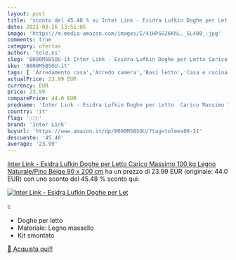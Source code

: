 ```yaml
---
layout: post
title: 'sconto del 45.48 % su Inter Link - Esidra Lufkin Doghe per Let  '
date: 2021-03-26 13:51:05
image: 'https://m.media-amazon.com/images/I/41HPGG26KhL._SL400_.jpg'
comments: true
category: ofertas
author: 'tole.es'
slug: 'B000M5BSOU-it Inter Link - Esidra Lufkin Doghe per Letto Carico Massimo...'
sku: 'B000M5BSOU-it'
tags: [ 'Arredamento casa','Arredo camera','Basi letto','Casa e cucina','Doghe letto','Letti, strutture e basi','inter link', ]
actualPrice: 23.99 EUR
currency: EUR
price: 23.99
comparePrice: 44.0 EUR
prodname: 'Inter Link - Esidra Lufkin Doghe per Letto  Carico Massimo 100 kg  Legno Naturale/Pino  Beige  90 x 200 cm'
country: 'it'
flag: '🇮🇹'
brand: 'Inter Link'
buyurl: 'https://www.amazon.it/dp/B000M5BSOU/?tag=tolees00-21'
descuento: '45.48'
average: '23.99'
---
```


[Inter Link - Esidra Lufkin Doghe per Letto  Carico Massimo 100 kg  Legno Naturale/Pino  Beige  90 x 200 cm](https://www.amazon.it/dp/B000M5BSOU/?tag=tolees00-21) ha un prezzo di 23.99 EUR (originale: 44.0 EUR) con uno sconto del 45.48 % sconto qui:

[![Inter Link - Esidra Lufkin Doghe per Let](https://m.media-amazon.com/images/I/41HPGG26KhL._SL400_.jpg)](https://www.amazon.it/dp/B000M5BSOU/?tag=tolees00-21)

ℹ️:

- Doghe per letto
- Materiale: Legno massello
- Kit smontato

[🛒 Acquista qui!!](https://www.amazon.it/dp/B000M5BSOU/?tag=tolees00-21)
